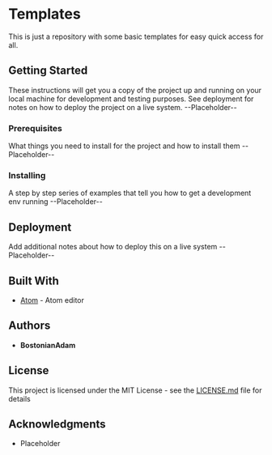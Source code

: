 # Templates

This is just a repository with some basic templates for easy quick access for all.

## Getting Started

These instructions will get you a copy of the project up and running on your local machine for development and testing purposes. See deployment for notes on how to deploy the project on a live system.
--Placeholder--

### Prerequisites

What things you need to install for the project and how to install them
--Placeholder--

### Installing

A step by step series of examples that tell you how to get a development env running
--Placeholder--

## Deployment

Add additional notes about how to deploy this on a live system
--Placeholder--

## Built With

* [Atom](https://atom.io/) - Atom editor

## Authors

* **BostonianAdam**

## License

This project is licensed under the MIT License - see the [LICENSE.md](LICENSE.md) file for details

## Acknowledgments

* Placeholder
